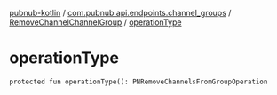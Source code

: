 [pubnub-kotlin](../../index.md) / [com.pubnub.api.endpoints.channel_groups](../index.md) / [RemoveChannelChannelGroup](index.md) / [operationType](./operation-type.md)

# operationType

`protected fun operationType(): PNRemoveChannelsFromGroupOperation`